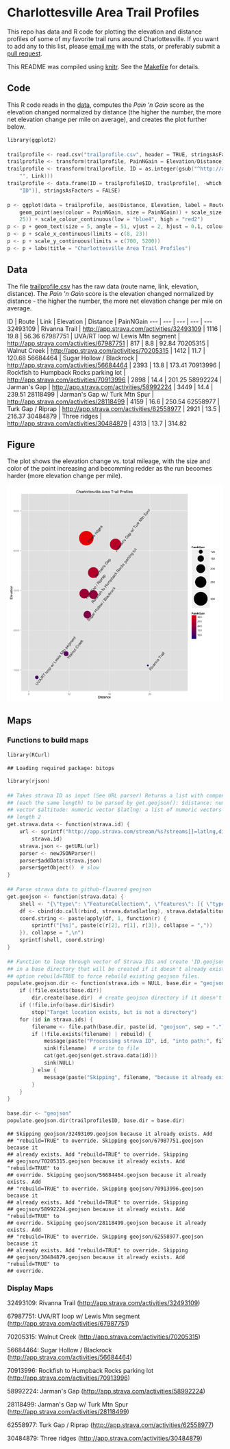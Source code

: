 # Charlottesville Area Trail Profiles

This repo has data and R code for plotting the elevation and distance profiles of some of my favorite trail runs around Charlottesville. If you want to add any to this list, please [email me](http://stephenturner.us/email.html) with the stats, or preferably submit a [pull request](https://help.github.com/articles/using-pull-requests).

This README was compiled using [knitr](http://yihui.name/knitr/). See the [Makefile](Makefile) for details.

## Code

This R code reads in the [data](./trailprofile.csv), computes the *Pain 'n Gain* score as the elevation changed normalized by distance (the higher the number, the more net elevation change per mile on average), and creates the plot further below.


```S
library(ggplot2)

trailprofile <- read.csv("trailprofile.csv", header = TRUE, stringsAsFactors = FALSE)
trailprofile <- transform(trailprofile, PainNGain = Elevation/Distance)
trailprofile <- transform(trailprofile, ID = as.integer(gsub("^http://app.strava.com/activities/", 
    "", Link)))
trailprofile <- data.frame(ID = trailprofile$ID, trailprofile[, -which(names(trailprofile) == 
    "ID")], stringsAsFactors = FALSE)

p <- ggplot(data = trailprofile, aes(Distance, Elevation, label = Route)) + 
    geom_point(aes(colour = PainNGain, size = PainNGain)) + scale_size(range = c(3, 
    25)) + scale_colour_continuous(low = "blue4", high = "red2")
p <- p + geom_text(size = 5, angle = 51, vjust = 2, hjust = 0.1, colour = "gray20")
p <- p + scale_x_continuous(limits = c(8, 23))
p <- p + scale_y_continuous(limits = c(700, 5200))
p <- p + labs(title = "Charlottesville Area Trail Profiles")
```





## Data

The file [trailprofile.csv](./trailprofile.csv) has the raw data (route name, link, elevation, distance). The *Pain 'n Gain* score is the elevation changed normalized by distance - the higher the number, the more net elevation change per mile on average.

ID | Route | Link | Elevation | Distance | PainNGain
--- | --- | --- | --- | ---
32493109 | Rivanna Trail | http://app.strava.com/activities/32493109 | 1116 | 19.8 |  56.36
67987751 | UVA/RT loop w/ Lewis Mtn segment | http://app.strava.com/activities/67987751 |  817 |  8.8 |  92.84
70205315 | Walnut Creek | http://app.strava.com/activities/70205315 | 1412 | 11.7 | 120.68
56684464 | Sugar Hollow / Blackrock | http://app.strava.com/activities/56684464 | 2393 | 13.8 | 173.41
70913996 | Rockfish to Humpback Rocks parking lot | http://app.strava.com/activities/70913996 | 2898 | 14.4 | 201.25
58992224 | Jarman's Gap | http://app.strava.com/activities/58992224 | 3449 | 14.4 | 239.51
28118499 | Jarman's Gap w/ Turk Mtn Spur | http://app.strava.com/activities/28118499 | 4159 | 16.6 | 250.54
62558977 | Turk Gap / Riprap | http://app.strava.com/activities/62558977 | 2921 | 13.5 | 216.37
30484879 | Three ridges | http://app.strava.com/activities/30484879 | 4313 | 13.7 | 314.82


## Figure

The plot shows the elevation change vs. total mileage, with the size and color of the point increasing and becomming redder as the run becomes harder (more elevation change per mile).

![plot of chunk scatterplot](figure/scatterplot.png) 


## Maps

### Functions to build maps


```S
library(RCurl)
```

```
## Loading required package: bitops
```

```S
library(rjson)

## Takes strava ID as input (See URL parser) Returns a list with components
## (each the same length) to be parsed by get.geojson(): $distance: numeric
## vector $altitude: numeric vector $latlng: a list of numeric vectors of
## length 2
get.strava.data <- function(strava.id) {
    url <- sprintf("http://app.strava.com/stream/%s?streams[]=latlng,distance,altitude", 
        strava.id)
    strava.json <- getURL(url)
    parser <- newJSONParser()
    parser$addData(strava.json)
    parser$getObject()  # slow
}

## Parse strava data to github-flavored geojson
get.geojson <- function(strava.data) {
    shell <- "{\"type\": \"FeatureCollection\", \"features\": [{ \"type\": \"Feature\", \"geometry\": {\"type\": \"LineString\", \"coordinates\":\n [%s]\n}}]}"
    df <- cbind(do.call(rbind, strava.data$latlng), strava.data$altitude)
    coord.string <- paste(apply(df, 1, function(r) {
        sprintf("[%s]", paste(c(r[2], r[1], r[3]), collapse = ","))
    }), collapse = ",\n")
    sprintf(shell, coord.string)
}

## Function to loop through vector of Strava IDs and create 'ID.geojson' file
## in a base directory that will be created if it doesn't already exist. Add
## option rebuild=TRUE to force rebuild existing geojson files.
populate.geojson.dir <- function(strava.ids = NULL, base.dir = "geojson", rebuild = FALSE) {
    if (!file.exists(base.dir)) 
        dir.create(base.dir)  # create geojson directory if it doesn't exist
    if (!file.info(base.dir)$isdir) 
        stop("Target location exists, but is not a directory")
    for (id in strava.ids) {
        filename <- file.path(base.dir, paste(id, "geojson", sep = "."))
        if (!file.exists(filename) | rebuild) {
            message(paste("Processing strava ID", id, "into path:", filename))
            sink(filename)  # write to file
            cat(get.geojson(get.strava.data(id)))
            sink(NULL)
        } else {
            message(paste("Skipping", filename, "because it already exists. Add \"rebuild=TRUE\" to override."))
        }
    }
}

base.dir <- "geojson"
populate.geojson.dir(trailprofile$ID, base.dir = base.dir)
```

```
## Skipping geojson/32493109.geojson because it already exists. Add
## "rebuild=TRUE" to override. Skipping geojson/67987751.geojson because it
## already exists. Add "rebuild=TRUE" to override. Skipping
## geojson/70205315.geojson because it already exists. Add "rebuild=TRUE" to
## override. Skipping geojson/56684464.geojson because it already exists. Add
## "rebuild=TRUE" to override. Skipping geojson/70913996.geojson because it
## already exists. Add "rebuild=TRUE" to override. Skipping
## geojson/58992224.geojson because it already exists. Add "rebuild=TRUE" to
## override. Skipping geojson/28118499.geojson because it already exists. Add
## "rebuild=TRUE" to override. Skipping geojson/62558977.geojson because it
## already exists. Add "rebuild=TRUE" to override. Skipping
## geojson/30484879.geojson because it already exists. Add "rebuild=TRUE" to
## override.
```


### Display Maps

32493109: Rivanna Trail (http://app.strava.com/activities/32493109)

<script src="https://embed.github.com/view/geojson/stephenturner/trailprofile/jsonrmd/geojson/32493109.geojson"></script>

67987751: UVA/RT loop w/ Lewis Mtn segment (http://app.strava.com/activities/67987751)

<script src="https://embed.github.com/view/geojson/stephenturner/trailprofile/jsonrmd/geojson/67987751.geojson"></script>

70205315: Walnut Creek (http://app.strava.com/activities/70205315)

<script src="https://embed.github.com/view/geojson/stephenturner/trailprofile/jsonrmd/geojson/70205315.geojson"></script>

56684464: Sugar Hollow / Blackrock (http://app.strava.com/activities/56684464)

<script src="https://embed.github.com/view/geojson/stephenturner/trailprofile/jsonrmd/geojson/56684464.geojson"></script>

70913996: Rockfish to Humpback Rocks parking lot (http://app.strava.com/activities/70913996)

<script src="https://embed.github.com/view/geojson/stephenturner/trailprofile/jsonrmd/geojson/70913996.geojson"></script>

58992224: Jarman's Gap (http://app.strava.com/activities/58992224)

<script src="https://embed.github.com/view/geojson/stephenturner/trailprofile/jsonrmd/geojson/58992224.geojson"></script>

28118499: Jarman's Gap w/ Turk Mtn Spur (http://app.strava.com/activities/28118499)

<script src="https://embed.github.com/view/geojson/stephenturner/trailprofile/jsonrmd/geojson/28118499.geojson"></script>

62558977: Turk Gap / Riprap (http://app.strava.com/activities/62558977)

<script src="https://embed.github.com/view/geojson/stephenturner/trailprofile/jsonrmd/geojson/62558977.geojson"></script>

30484879: Three ridges (http://app.strava.com/activities/30484879)

<script src="https://embed.github.com/view/geojson/stephenturner/trailprofile/jsonrmd/geojson/30484879.geojson"></script>

